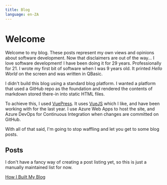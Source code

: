 ```yaml
---
title: Blog
language: en-ZA
---
```


# Welcome
Welcome to my blog. These posts represent my own views and opinions about software development. Now that disclaimers are out of the way... I love software development! I have been doing it for 29 years. Professionally for 21. I wrote my first bit of software when I was 9 years old. It printed _Hello World_ on the screen and was written in QBasic.  

I didn't build this blog using a standard blog platform. I wanted a platform that used a GitHub repo as the foundation and rendered the contents of markdown stored there-in into static HTML files.  

To achieve this, I used [VuePress](https://vuepress.vuejs.org). It uses [VueJS](https://vuejs.org) which I like, and have been working with for the last year. I use Azure Web Apps to host the site, and Azure DevOps for Continuous Integration when changes are committed on GitHub.

With all of that said, I'm going to stop waffling and let you get to some blog posts.

## Posts
I don't have a fancy way of creating a post listing yet, so this is just a manually maintained list for now.

[How I Built My Blog](./2019/03/how-i-built-my-blog.md)